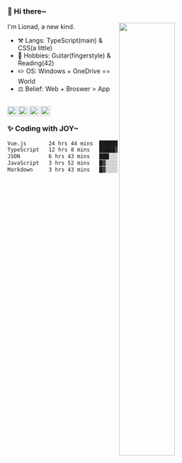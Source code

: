 ### 👋 Hi there~

[<img align="right" width="50%" src="https://github-readme-stats.vercel.app/api?username=Lionad-Morotar&show_icons=true">](https://metrics.lecoq.io/Lionad-Morotar?template=classic)

I'm Lionad, a new kind.

- ⚒️ Langs: TypeScript(main) & CSS(a little)
- 🎨 Hobbies: Guitar(fingerstyle) & Reading(42)
- ✏️ OS: Windows + OneDrive == World
- ⚖️ Belief: Web + Broswer > App

<br />

<a href="https://www.lionad.art">
  <img align="left" alt="lionad-art" width="22px" src="https://cdn.jsdelivr.net/npm/simple-icons@3.1.0/icons/wordpress.svg" />
</a>
<a href="#1806234223">
  <img align="left" alt="1806234223" width="22px" src="https://cdn.jsdelivr.net/npm/simple-icons@3.1.0/icons/tencentqq.svg" />
</a>
<a href="https://www.zhihu.com/people/Lionad">
  <img align="left" alt="132yse" width="22px" src="https://cdn.jsdelivr.net/npm/simple-icons@3.1.0/icons/zhihu.svg" />
</a>
<a href="https://github.com/Lionad-Morotar">
  <img align="left" alt="yisar" width="22px" src="https://cdn.jsdelivr.net/npm/simple-icons@3.1.0/icons/github.svg" />
</a>

<br />

### ✨ Coding with JOY~

<!--START_SECTION:waka-->

```txt
Vue.js       24 hrs 44 mins  ███████████▓░░░░░░░░░░░░░   46.06 %
TypeScript   12 hrs 8 mins   █████▓░░░░░░░░░░░░░░░░░░░   22.60 %
JSON         6 hrs 43 mins   ███░░░░░░░░░░░░░░░░░░░░░░   12.51 %
JavaScript   3 hrs 52 mins   █▓░░░░░░░░░░░░░░░░░░░░░░░   07.21 %
Markdown     3 hrs 43 mins   █▓░░░░░░░░░░░░░░░░░░░░░░░   06.94 %
```

<!--END_SECTION:waka-->
